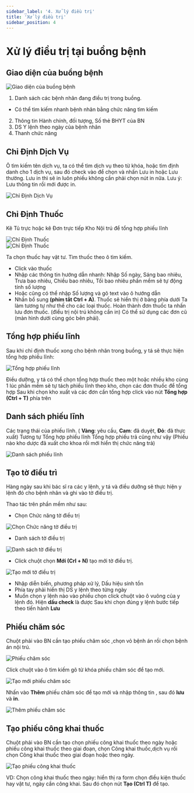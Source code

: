 ```yaml
---
sidebar_label: '4. Xử lý điều trị'
title: 'Xử lý điều trị'
sidebar_position: 4
---
```

# Xử lý điều trị tại buồng bệnh

## Giao diện của buồng bệnh

<div className="center-container">
  <img src="/img/buong-benh.jpg" alt="Giao diện của buồng bệnh" />
</div>

1. Danh sách các bệnh nhân đang điều trị trong buồng.
-	Có thể tìm kiếm nhanh bệnh nhân bằng chức năng tìm kiếm	
2. Thông tin Hành chính, đối tượng, Số thẻ BHYT của BN
3. DS Y lệnh theo ngày của bệnh nhân
4. Thanh chức năng

## Chỉ Định Dịch Vụ

Ô tìm kiếm tên dịch vụ, ta có thể tìm dịch vụ theo từ khóa, hoặc tìm định danh cho 1 dịch vụ, sau đó check vào để chọn và nhấn Lưu in hoặc Lưu thường. Lưu in thì sẽ in luôn phiếu không cần phải chọn nút in nữa. Lưu ý: Lưu thông tin rồi mới được in.

<div className="center-container">
  <img src="/img/chi-dinh-vu-buong-benh.jpg" alt="Chỉ Định Dịch Vụ" />
</div>

## Chỉ Định Thuốc

Kê Tủ trực hoặc kê Đơn trực tiếp Kho Nội trú để tổng hợp phiếu lĩnh

<div className="center-container">
  <img src="/img/chi-thuoc-buong-benh.jpg" alt="Chỉ Định Thuốc" />
</div>

<div className="center-container">
  <img src="/img/chi-thuoc-buong-benh-2.jpg" alt="Chỉ Định Thuốc" />
</div>

Ta chọn thuốc hay vật tư. Tìm thuốc theo ô tìm kiếm.
+ Click vào thuốc
+ Nhập các thông tin hướng dẫn nhanh: Nhập Số ngày, Sáng bao nhiêu, Trưa bao nhiêu, Chiều bao nhiêu, Tối bao nhiêu phần mềm sẽ tự động tính số lượng
+ Hoặc cũng có thể nhập Số lượng và gõ text vào ô hướng dẫn
+ Nhấn bổ sung **(phím tắt Ctrl + A)**. Thuốc sẽ hiển thị ở bảng phía dưới
Ta làm tương tự như thế cho các loại thuốc. Hoàn thành đơn thuốc ta nhấn lưu đơn thuốc. (điều trị nội trú không cần in)
Có thể sử dụng các đơn cũ (màn hình dưới cùng góc bên phải).

## Tổng hợp phiếu lĩnh

Sau khi chỉ định thuốc xong cho bệnh nhân trong buồng, y tá sẽ thực hiện tổng hợp phiếu lĩnh:

<div className="center-container">
  <img src="/img/tong-hop-phieu-linh-buong-benh.jpg" alt="Tổng hợp phiếu lĩnh" />
</div>

Điều dưỡng, y tá có thể chọn tổng hợp thuốc theo một hoặc nhiều kho cùng 1 lúc phần mềm sẽ tự tách phiếu lĩnh theo kho, chọn các đơn thuốc để tổng hợp 
Sau khi chọn kho xuất và các đơn cần tổng hợp click vào nút **Tổng hợp (Ctrl + T)** phía trên

## Danh sách phiếu lĩnh

Các trạng thái của phiếu lĩnh. ( **Vàng**: yêu cầu, **Cam**: đã duyệt, **Đỏ**: đã thực xuất)
Tương tự Tổng hợp phiếu lĩnh Tổng hợp phiếu trả cũng như vậy (Phiếu nào kho dược đã xuất cho khoa rồi mới hiển thị chức năng trả)

<div className="center-container">
  <img src="/img/danh-sach-phieu-linh-buong-benh.jpg" alt="Danh sách phiếu lĩnh" />
</div>

## Tạo tờ điều trì

Hàng ngày sau khi bác sĩ ra các y lệnh, y tá và điều dưỡng sẽ thực hiện y lệnh đó cho bệnh nhân và ghi vào tờ điều trị.

Thao tác trên phần mềm như sau: 

- Chọn Chức năng tờ điều trị

<div className="center-container">
  <img src="/img/chon-chuc-nang-to-dieu-tri.jpg" alt="Chọn Chức năng tờ điều trị" />
</div>

- Danh sách tờ điều trị

<div className="center-container">
  <img src="/img/danh-sach-to-dieu-tri.jpg" alt="Danh sách tờ điều trị" />
</div>

- Click chuột chọn **Mới (Crl + N)** tạo mới tờ điều trị.

<div className="center-container">
  <img src="/img/tao-moi-to-dieu-tri.jpg" alt="Tạo mới tờ điều trị" />
</div>

- Nhập diễn biến, phương pháp xử lý, Dấu hiệu sinh tồn
- Phía tay phải hiển thị DS y lệnh theo từng ngày
- Muốn chọn y lệnh nào vào phiếu chọn click chuột vào ô vuông của y lệnh đó. Hiện **dấu check** là được
Sau khi chọn đúng y lệnh bước tiếp theo tiến hành **Lưu**

## Phiếu chăm sóc

Chuột phải vào BN cần tạo phiếu chăm sóc ,chọn vỏ bệnh án rồi chọn bệnh án nội trú.

<div className="center-container">
  <img src="/img/phieu-cham-soc.jpg" alt="Phiếu chăm sóc" />
</div>

Click chuột vào ô tìm kiếm gõ từ khóa phiếu chăm sóc để tạo mới.

<div className="center-container">
  <img src="/img/tao-moi-phieu-cham-soc.jpg" alt="Tạo mới phiếu chăm sóc" />
</div>

Nhấn vào **Thêm** phiếu chăm sóc để tạo mới và nhập thông tin , sau đó **lưu** và **in**.

<div className="center-container">
  <img src="/img/them-phieu-cham-soc.jpg" alt="Thêm phiếu chăm sóc" />
</div>

## Tạo phiếu công khai thuốc

Chuột phải vào BN cần tạo chọn phiếu công khai thuốc theo ngày hoặc phiếu công khai thuốc theo giai đoạn, chọn Công khai thuốc,dịch vụ rồi chọn Công khai thuốc theo giai đoạn hoặc theo ngày.

<div className="center-container">
  <img src="/img/tao-phieu-cong-khai-thuoc.jpg" alt="Tạo phiếu công khai thuốc" />
</div>

VD: Chọn công khai thuốc theo ngày: hiển thị ra form chọn điều kiện thuốc hay vật tư, ngày cần công khai. Sau đó chọn nút **Tạo (Ctrl T)** để tạo.


